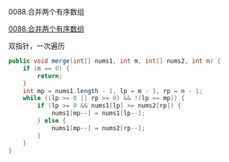 0088.合并两个有序数组

[0088.合并两个有序数组
](https://leetcode-cn.com/problems/merge-sorted-array/)

双指针，一次遍历


```java
public void merge(int[] nums1, int m, int[] nums2, int n) {
    if (n == 0) {
        return;
    }
    int mp = nums1.length - 1, lp = m - 1, rp = n - 1;
    while ((lp >= 0 || rp >= 0) && !(lp == mp)) {
        if (lp >= 0 && nums1[lp] >= nums2[rp]) {
            nums1[mp--] = nums1[lp--];
        } else {
            nums1[mp--] = nums2[rp--];
        }
    }
}
```

